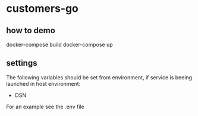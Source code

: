 # customers-go

## how to demo
docker-compose build
docker-compose up


## settings

The following variables should be set from environment, if service is beeing launched in host environment:
- DSN

For an example see the .env file
